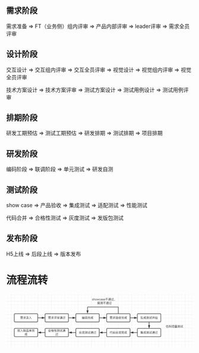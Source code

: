 ## 需求阶段

需求准备 => FT（业务侧）组内评审 => 产品内部评审 => leader评审 => 需求全员评审

## 设计阶段

交互设计 => 交互组内评审 => 交互全员评审 => 视觉设计 => 视觉组内评审 => 视觉全员评审

技术方案设计 => 技术方案评审 => 测试方案设计 => 测试用例设计 => 测试用例评审

## 排期阶段

研发工期预估 => 测试工期预估 => 研发排期 => 测试排期 => 项目排期

## 研发阶段

编码阶段 => 联调阶段 => 单元测试 => 研发自测

## 测试阶段

show case => 产品验收 => 集成测试 => 适配测试 => 性能测试 

代码合并 => 合格性测试 => 灰度测试 => 发版包测试

## 发布阶段

H5上线 => 后段上线 => 版本发布



# 流程流转

![1](./assets/1.jpg)



